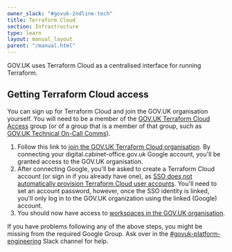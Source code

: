 ```yaml
---
owner_slack: "#govuk-2ndline-tech"
title: Terraform Cloud
section: Infrastructure
type: learn
layout: manual_layout
parent: "/manual.html"
---
```


GOV.UK uses Terraform Cloud as a centralised interface for running Terraform.

## Getting Terraform Cloud access

You can sign up for Terraform Cloud and join the GOV.UK organisation yourself. You will need to be a member of the [GOV.UK Terraform Cloud Access](https://groups.google.com/a/digital.cabinet-office.gov.uk/g/GOV.UK_Terraform_Cloud_Access/members) group (or of a group that is a member of that group, such as [GOV.UK Technical On-Call Comms](https://groups.google.com/a/digital.cabinet-office.gov.uk/g/gov-uk-technical-oncall-comms)).

1. Follow this link to [join the GOV.UK Terraform Cloud organisation](https://accounts.google.com/o/saml2/initsso?idpid=C01ppujwc&spid=738388265440&forceauthn=false). By connecting your digital.cabinet-office.gov.uk Google account, you'll be granted access to the GOV.UK organisation.
2. After connecting Google, you'll be asked to create a Terraform Cloud account (or sign in if you already have one), as [SSO does not automatically provision Terraform Cloud user accounts](https://developer.hashicorp.com/terraform/cloud-docs/users-teams-organizations/single-sign-on#sso-identities-and-terraform-cloud-user-accounts). You'll need to set an account password, however, once the SSO identity is linked, you'll only log in to the GOV.UK organization using the linked (Google) account.
3. You should now have access to [workspaces in the GOV.UK organisation](https://app.terraform.io/app/govuk/workspaces).

If you have problems following any of the above steps, you might be missing from the required Google Group. Ask over in the [#govuk-platform-engineering](https://gds.slack.com/channels/govuk-platform-engineering) Slack channel for help.
